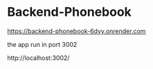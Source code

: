# Backend-Phonebook

https://backend-phonebook-6dyy.onrender.com

the app run in port 3002

http://localhost:3002/
